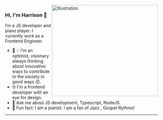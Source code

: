 <img marginTop="0" align="right" src="https://png.pngtree.com/png-vector/20210118/ourmid/pngtree-flat-design-concept-of-programmers-at-work-mobile-app-software-development-png-image_2764955.jpg" alt="Illustration" width=350px height=300px/>

### Hi, I'm Harrison 👋

I’m a JS developer and piano player. I currently work as a Frontend Engineer. 

- 📱 :bulb: I'm an optimist, visionary always thinking about innovative ways to contribute to the society in good ways 😊.
- 🤓 I'm a frontend developer with an eye for design.
- 💬  Ask me about JS development, Typescript, NodeJS.
- 🏏  Fun fact: I am a pianist. I am a fan of Jazz , Gospel Rythms!

---

